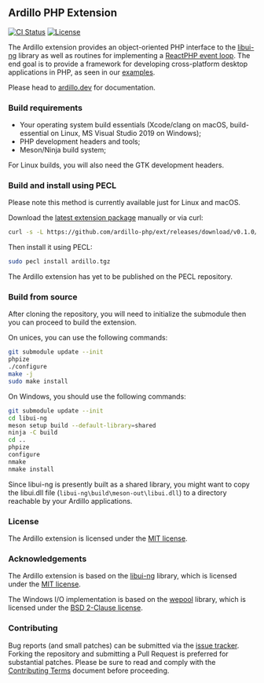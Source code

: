 ## Ardillo PHP Extension

[![CI Status](https://github.com/ardillo-php/ext/workflows/CI/badge.svg)](https://github.com/ardillo-php/ext/actions/workflows/ci.yaml)
[![License](https://img.shields.io/badge/license-MIT-blue)](LICENSE)

The Ardillo extension provides an object-oriented PHP interface to the [libui-ng](https://github.com/libui-ng/libui-ng) library as well as routines for implementing a [ReactPHP event loop](https://github.com/ardillo-php/loop). The end goal is to provide a framework for developing cross-platform desktop applications in PHP, as seen in our [examples](https://github.com/ardillo-php/examples).

Please head to [ardillo.dev](https://ardillo.dev) for documentation.

### Build requirements

- Your operating system build essentials (Xcode/clang on macOS, build-essential on Linux, MS Visual Studio 2019 on Windows);
- PHP development headers and tools;
- Meson/Ninja build system;

For Linux builds, you will also need the GTK development headers.

### Build and install using PECL

Please note this method is currently available just for Linux and macOS.

Download the [latest extension package](https://github.com/ardillo-php/ext/releases/download/v0.1.0/ardillo-0.1.0.tgz) manually or via curl:

```sh
curl -s -L https://github.com/ardillo-php/ext/releases/download/v0.1.0/ardillo-0.1.0.tgz -o ardillo.tgz
```

Then install it using PECL:

```sh
sudo pecl install ardillo.tgz
```

The Ardillo extension has yet to be published on the PECL repository.

### Build from source

After cloning the repository, you will need to initialize the submodule then you can proceed to build the extension.

On unices, you can use the following commands:

```sh
git submodule update --init
phpize
./configure
make -j
sudo make install
```

On Windows, you should use the following commands:

```sh
git submodule update --init
cd libui-ng
meson setup build --default-library=shared
ninja -C build
cd ..
phpize
configure
nmake
nmake install
```

Since libui-ng is presently built as a shared library, you might want to copy the libui.dll file (`libui-ng\build\meson-out\libui.dll`) to a directory reachable by your Ardillo applications.

### License

The Ardillo extension is licensed under the [MIT license](LICENSE).

### Acknowledgements

The Ardillo extension is based on the [libui-ng](https://github.com/libui-ng/libui-ng) library, which is licensed under the [MIT license](https://github.com/libui-ng/libui-ng/blob/master/LICENSE.md).

The Windows I/O implementation is based on the [wepool](https://github.com/piscisaureus/wepoll) library, which is licensed under the [BSD 2-Clause license](https://github.com/piscisaureus/wepoll/blob/dist/LICENSE).

### Contributing

Bug reports (and small patches) can be submitted via the [issue tracker](https://github.com/ardillo-php/ext/issues). Forking the repository and submitting a Pull Request is preferred for substantial patches. Please be sure to read and comply with the [Contributing Terms](CONTRIBUTING.md) document before proceeding.

